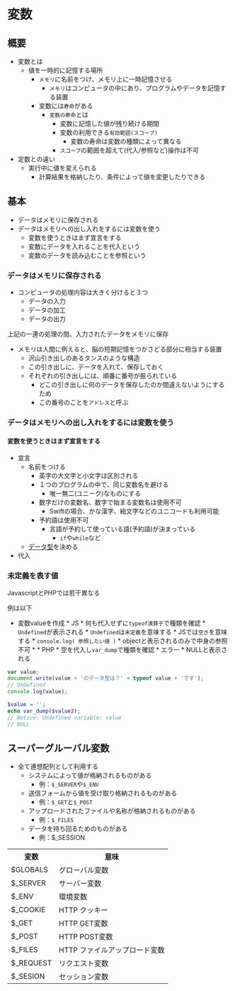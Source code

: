 # 変数

## 概要

* 変数とは
    * 値を一時的に記憶する場所
        * `メモリ`に名前をつけ、メモリ上に一時記憶させる
            * `メモリ`はコンピュータの中にあり、プログラムやデータを記憶する装置
        * 変数には`寿命`がある
            * `変数の寿命`とは
                * 変数に記憶した値が残り続ける期間
                * 変数の利用できる`有効範囲(スコープ)`
                    * 変数の寿命は変数の種類によって異なる
                * `スコープ`の範囲を超えて(代入/参照など)操作は不可
* 定数との違い
    * 実行中に値を変えられる
        * 計算結果を格納したり、条件によって値を変更したりできる

## 基本

* データはメモリに保存される
* データはメモリへの出し入れをするには変数を使う
    * 変数を使うときはまず宣言をする
    * 変数にデータを入れることを代入という
    * 変数のデータを読み込むことを参照という

### データはメモリに保存される

* コンピュータの処理内容は大きく分けると３つ
    * データの入力
    * データの加工
    * データの出力
    
上記の一連の処理の間、入力されたデータをメモリに保存

* メモリは人間に例えると、脳の短期記憶をつかさどる部分に相当する装置
    * 沢山引き出しのあるタンスのような構造
    * この引き出しに、データを入れて、保存しておく
    * それぞれの引き出しには、順番に番号が振られている
        * どこの引き出しに何のデータを保存したのか間違えないようにするため
        * この番号のことを`アドレス`と呼ぶ

### データはメモリへの出し入れをするには変数を使う

#### 変数を使うときはまず宣言をする

* 宣言
    * 名前をつける
        * 英字の大文字と小文字は区別される
        * １つのプログラムの中で、同じ変数名を避ける
            * 唯一無二(ユニーク)なものにする
        * 数字だけの変数名、数字で始まる変数名は使用不可
            * Swiftの場合、かな漢字、絵文字などのユニコードも利用可能
        * 予約語は使用不可
            * 言語が予約して使っている語(予約語)が決まっている
                * `if`や`while`など
    * [データ型](../type/README.md)を決める
* 代入

### 未定義を表す値

JavascriptとPHPでは若干異なる

例は以下

* 変数valueを作成
        * JS
            * 何も代入せずに`typeof演算子`で種類を確認
                * `Undefined`が表示される
                    * `Undefined`は`未定義`を意味する
                    * JSでは`空き`を意味する
            * `console.log( 参照したい値 )`
                * objectと表示されるのみで中身の参照不可
            * 
        * PHP
            * 空を代入し`var_dump`で種類を確認
                * エラー
                * NULLと表示される

```javascript
var value;
document.write(value + 'のデータ型は？' + typeof value + 'です');
// Undefined
console.log(value);
```

```php
$value = '';
echo var_dump($value2);
// Notice: Undefined variable: value
// NULL
```
    
## スーパーグルーバル変数

* 全て連想配列として利用する
    * システムによって値が格納されるものがある
        * 例：`$_SERVER`や`$_ENV`
    * 送信フォームから値を受け取り格納されるものがある
        * 例：`$_GET`と`$_POST`
    * アップロードされたファイルや名称が格納されるものがある
        * 例：`$_FILES`
    * データを持ち回るためのものがある
        * 例：$_SESSION
    
<table>
<tr><th>変数</th><th>意味</th></tr>
<tr><td>$GLOBALS</td><td>グローバル変数</td></tr>
<tr><td>$_SERVER</td><td>サーバー変数</td></tr>
<tr><td>$_ENV</td><td>環境変数</td></tr>
<tr><td>$_COOKIE</td><td>HTTP クッキー</td></tr>
<tr><td>$_GET</td><td>HTTP GET変数</td></tr>
<tr><td>$_POST</td><td>HTTP POST変数</td></tr>
<tr><td>$_FILES</td><td>HTTP ファイルアップロード変数</td></tr>
<tr><td>$_REQUEST</td><td>リクエスト変数</td></tr>
<tr><td>$_SESION</td><td>セッション変数</td></tr>
</table>
